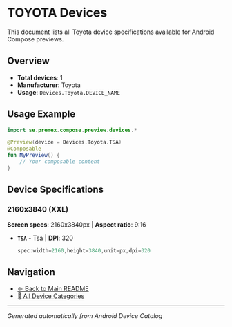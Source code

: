 # TOYOTA Devices

This document lists all Toyota device specifications available for Android Compose previews.

## Overview

- **Total devices**: 1
- **Manufacturer**: Toyota
- **Usage**: `Devices.Toyota.DEVICE_NAME`

## Usage Example

```kotlin
import se.premex.compose.preview.devices.*

@Preview(device = Devices.Toyota.TSA)
@Composable
fun MyPreview() {
    // Your composable content
}
```

## Device Specifications

### 2160x3840 (XXL)

**Screen specs**: 2160x3840px | **Aspect ratio**: 9:16

- **`TSA`** - Tsa | **DPI**: 320
  ```kotlin
  spec:width=2160,height=3840,unit=px,dpi=320
  ```

## Navigation

- [← Back to Main README](../../README.md)
- [📱 All Device Categories](../README.md)

---
*Generated automatically from Android Device Catalog*
